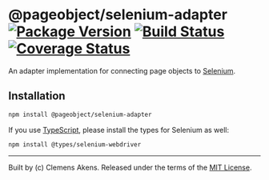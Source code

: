 # @pageobject/selenium-adapter [![Package Version][badge-npm-image]][badge-npm-link] [![Build Status][badge-travis-image]][badge-travis-link] [![Coverage Status][badge-coveralls-image]][badge-coveralls-link]

An adapter implementation for connecting page objects to [Selenium][selenium].

## Installation

```sh
npm install @pageobject/selenium-adapter
```

If you use [TypeScript][typescript], please install the types for Selenium as well:

```sh
npm install @types/selenium-webdriver
```

---

Built by (c) Clemens Akens. Released under the terms of the [MIT License][repo-license].

[badge-coveralls-image]: https://coveralls.io/repos/github/clebert/pageobject/badge.svg?branch=master
[badge-coveralls-link]: https://coveralls.io/github/clebert/pageobject?branch=master
[badge-npm-image]: https://img.shields.io/npm/v/@pageobject/selenium-adapter.svg
[badge-npm-link]: https://www.npmjs.com/package/@pageobject/selenium-adapter
[badge-travis-image]: https://travis-ci.org/clebert/pageobject.svg?branch=master
[badge-travis-link]: https://travis-ci.org/clebert/pageobject
[repo-license]: https://github.com/clebert/pageobject/blob/master/LICENSE
[selenium]: http://seleniumhq.github.io/selenium/docs/api/javascript/index.html
[typescript]: https://www.typescriptlang.org/

